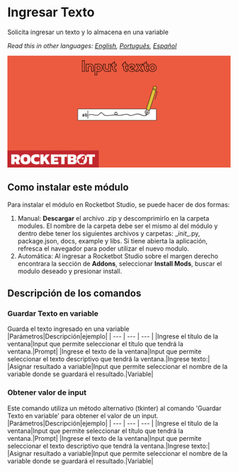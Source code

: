 # Ingresar Texto
  
Solicita ingresar un texto y lo almacena en una variable  

*Read this in other languages: [English](Manual_Input_.md), [Português](Manual_Input_.pr.md), [Español](Manual_Input_.es.md)*
  
![banner](imgs/Banner_Input_.png)
## Como instalar este módulo
  
Para instalar el módulo en Rocketbot Studio, se puede hacer de dos formas:
1. Manual: __Descargar__ el archivo .zip y descomprimirlo en la carpeta modules. El nombre de la carpeta debe ser el mismo al del módulo y dentro debe tener los siguientes archivos y carpetas: \__init__.py, package.json, docs, example y libs. Si tiene abierta la aplicación, refresca el navegador para poder utilizar el nuevo modulo.
2. Automática: Al ingresar a Rocketbot Studio sobre el margen derecho encontrara la sección de **Addons**, seleccionar **Install Mods**, buscar el modulo deseado y presionar install.  


## Descripción de los comandos

### Guardar Texto en variable
  
Guarda el texto ingresado en una variable
|Parámetros|Descripción|ejemplo|
| --- | --- | --- |
|Ingrese el título de la ventana|Input que permite seleccionar el título que tendrá la ventana.|Prompt|
|Ingrese el texto de la ventana|Input que permite seleccionar el texto descriptivo que tendrá la ventana.|Ingrese texto:|
|Asignar resultado a variable|Input que permite seleccionar el nombre de la variable donde se guardará el resultado.|Variable|

### Obtener valor de input
  
Este comando utiliza un método alternativo (tkinter) al comando 'Guardar Texto en variable' para obtener el valor de un input.
|Parámetros|Descripción|ejemplo|
| --- | --- | --- |
|Ingrese el título de la ventana|Input que permite seleccionar el título que tendrá la ventana.|Prompt|
|Ingrese el texto de la ventana|Input que permite seleccionar el texto descriptivo que tendrá la ventana.|Ingrese texto:|
|Asignar resultado a variable|Input que permite seleccionar el nombre de la variable donde se guardará el resultado.|Variable|
